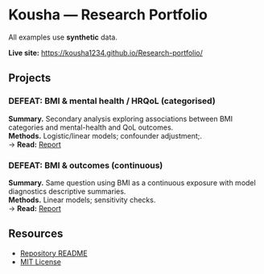 # Kousha — Research Portfolio
All examples use **synthetic** data.

**Live site:** https://kousha1234.github.io/Research-portfolio/

## Projects
### DEFEAT: BMI & mental health / HRQoL (categorised)
**Summary.** Secondary analysis exploring associations between BMI categories and mental-health and QoL outcomes.  
**Methods.** Logistic/linear models; confounder adjustment;.  
→ **Read:** [Report](DEFEAT-BMI-categorised/index.html)

### DEFEAT: BMI & outcomes (continuous)
**Summary.** Same question using BMI as a continuous exposure with model diagnostics descriptive summaries.  
**Methods.** Linear models; sensitivity checks.  
→ **Read:** [Report](DEFEAT-BMI-continuous/index.html)

## Resources
- [Repository README](https://github.com/kousha1234/Research-portfolio#readme)
- [MIT License](https://github.com/kousha1234/Research-portfolio/blob/main/LICENSE)
